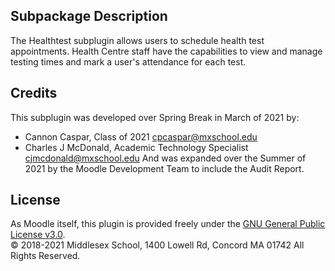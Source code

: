 ## Subpackage Description
The Healthtest subplugin allows users to schedule health test appointments. Health Centre staff have the capabilities to view and manage testing times and mark a user's attendance for each test.

## Credits
This subplugin was developed over Spring Break in March of 2021 by:
- Cannon Caspar, Class of 2021 <cpcaspar@mxschool.edu>
- Charles J McDonald, Academic Technology Specialist <cjmcdonald@mxschool.edu>
And was expanded over the Summer of 2021 by the Moodle Development Team to include the Audit Report.

## License
As Moodle itself, this plugin is provided freely under the [GNU General Public License v3.0](/COPYING.txt). </br>
© 2018-2021 Middlesex School, 1400 Lowell Rd, Concord MA 01742 All Rights Reserved.
